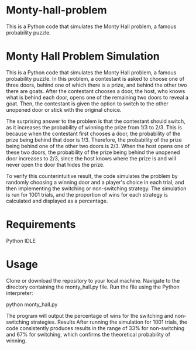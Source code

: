 # Monty-hall-problem
This is a Python code that simulates the Monty Hall problem, a famous probability puzzle. 


# Monty Hall Problem Simulation
This is a Python code that simulates the Monty Hall problem, a famous probability puzzle. In this problem, a contestant is asked to choose one of three doors, behind one of which there is a prize, and behind the other two there are goats. After the contestant chooses a door, the host, who knows what is behind each door, opens one of the remaining two doors to reveal a goat. Then, the contestant is given the option to switch to the other unopened door or stick with the original choice.

The surprising answer to the problem is that the contestant should switch, as it increases the probability of winning the prize from 1/3 to 2/3. This is because when the contestant first chooses a door, the probability of the prize being behind that door is 1/3. Therefore, the probability of the prize being behind one of the other two doors is 2/3. When the host opens one of these two doors, the probability of the prize being behind the unopened door increases to 2/3, since the host knows where the prize is and will never open the door that hides the prize.

To verify this counterintuitive result, the code simulates the problem by randomly choosing a winning door and a player's choice in each trial, and then implementing the switching or non-switching strategy. The simulation is run for 1001 trials, and the proportion of wins for each strategy is calculated and displayed as a percentage.

# Requirements
Python IDLE

# Usage
Clone or download the repository to your local machine.
Navigate to the directory containing the monty_hall.py file.
Run the file using the Python interpreter:

python monty_hall.py

The program will output the percentage of wins for the switching and non-switching strategies.
Results
After running the simulation for 1001 trials, the code consistently produces results in the range of 33% for non-switching and 67% for switching, which confirms the theoretical probability of winning.




